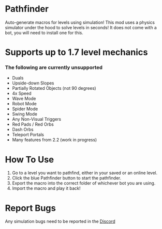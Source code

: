 # Pathfinder

Auto-generate macros for levels using simulation! This mod uses a physics simulator under the hood to solve levels in seconds! It does not come with a bot, you will need to install one for this.

# Supports up to 1.7 level mechanics
### The following are currently unsupported
- Duals
- Upside-down Slopes
- Partially Rotated Objects (not 90 degrees)
- 4x Speed
- Wave Mode
- Robot Mode
- Spider Mode
- Swing Mode
- Any Non-Visual Triggers
- Red Pads / Red Orbs
- Dash Orbs
- Teleport Portals
- Many features from 2.2 (work in progress)

# How To Use

1. Go to a level you want to pathfind, either in your saved or an online level.
2. Click the blue Pathfinder button to start the pathfinder.
3. Export the macro into the correct folder of whichever bot you are using.
4. Import the macro and play it back!

# Report Bugs

Any simulation bugs need to be reported in the [Discord](https://discord.gg/u9m7kqyqxu)
